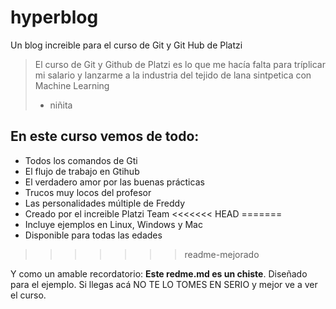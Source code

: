 # hyperblog
Un blog increible para el curso de Git y Git Hub de Platzi
>El curso de Git y Github de Platzi es lo que me hacía falta para tríplicar mi salario y lanzarme a la industria del tejido de lana sintpetica con Machine Learning
> - niñita

## En este curso vemos de todo:
* Todos los comandos de Gti
* El flujo de trabajo en Gtihub
* El verdadero amor por las buenas prácticas
* Trucos muy locos del profesor
* Las personalidades múltiple de Freddy
* Creado por el increible Platzi Team
<<<<<<< HEAD
=======
* Incluye ejemplos en Linux, Windows y Mac
* Disponible para todas las edades
>>>>>>> readme-mejorado

Y como un amable recordatorio: **Este redme.md es un chiste**. Diseñado para el ejemplo. Si llegas acá NO TE LO TOMES EN SERIO y mejor ve a ver el curso.
